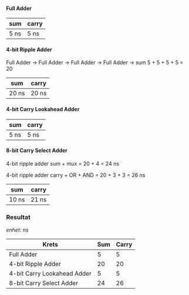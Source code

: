 #### Full Adder

|sum|carry|
|-|-|
|5 ns|5 ns|

#### 4-bit Ripple Adder

Full Adder -> Full Adder -> Full Adder -> Full Adder -> sum
5 + 5 + 5 + 5 = 20

|sum|carry|
|-|-|
|20 ns|20 ns|

#### 4-bit Carry Lookahead Adder

|sum|carry|
|-|-|
|5 ns|5 ns|

#### 8-bit Carry Select Adder

4-bit ripple adder sum + mux = 20 + 4 = 24 ns

4-bit ripple adder carry + OR + AND = 20 + 3 + 3 = 26 ns

|sum|carry|
|-|-|
|10 ns|21 ns|

### Resultat
*enhet: ns*

| Krets                        |Sum  |Carry|
|-|-|-|
| Full Adder                   | 5   |  5  |
| 4-bit Ripple Adder           | 20  |  20 |
| 4-bit Carry Lookahead Adder  | 5   |  5  |
| 8-bit Carry Select Adder     | 24  |  26 |
